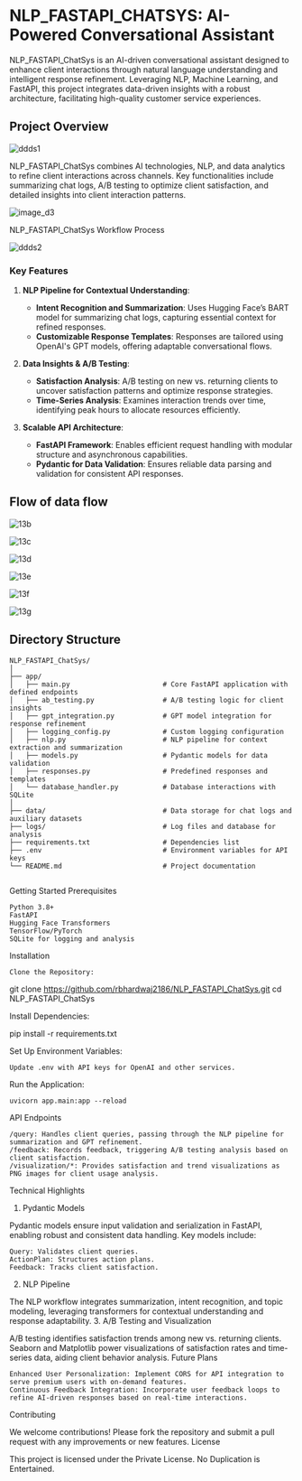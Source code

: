 # NLP_FASTAPI_CHATSYS: AI-Powered Conversational Assistant

NLP_FASTAPI_ChatSys is an AI-driven conversational assistant designed to enhance client interactions through natural language understanding and intelligent response refinement. Leveraging NLP, Machine Learning, and FastAPI, this project integrates data-driven insights with a robust architecture, facilitating high-quality customer service experiences.

## Project Overview
![ddds1](https://github.com/user-attachments/assets/243600cd-f454-4104-a635-b464169ded21)


NLP_FASTAPI_ChatSys combines AI technologies, NLP, and data analytics to refine client interactions across channels. Key functionalities include summarizing chat logs, A/B testing to optimize client satisfaction, and detailed insights into client interaction patterns.

![image_d3](https://github.com/user-attachments/assets/736a0105-a514-4cbe-824f-7799ade01b63)

NLP_FASTAPI_ChatSys Workflow Process

![ddds2](https://github.com/user-attachments/assets/f94a587f-723c-4433-8dd7-12b478993e7b)



### Key Features

1. **NLP Pipeline for Contextual Understanding**:
   - **Intent Recognition and Summarization**: Uses Hugging Face’s BART model for summarizing chat logs, capturing essential context for refined responses.
   - **Customizable Response Templates**: Responses are tailored using OpenAI's GPT models, offering adaptable conversational flows.

2. **Data Insights & A/B Testing**:
   - **Satisfaction Analysis**: A/B testing on new vs. returning clients to uncover satisfaction patterns and optimize response strategies.
   - **Time-Series Analysis**: Examines interaction trends over time, identifying peak hours to allocate resources efficiently.

3. **Scalable API Architecture**:
   - **FastAPI Framework**: Enables efficient request handling with modular structure and asynchronous capabilities.
   - **Pydantic for Data Validation**: Ensures reliable data parsing and validation for consistent API responses.

  ## Flow of data flow

  ![13b](https://github.com/user-attachments/assets/21f13cc0-5523-4c1c-aaba-097655bc0fac)


  
  ![13c](https://github.com/user-attachments/assets/e1597502-e789-4f2a-850a-18d86a849e2a)
  

  
  ![13d](https://github.com/user-attachments/assets/559b0496-a0a8-4e6b-a481-3eee01f7716c)



  ![13e](https://github.com/user-attachments/assets/789cdf46-b65e-4c7c-854e-5a49f5819bc9)


  
  ![13f](https://github.com/user-attachments/assets/5b52a747-3e13-46ab-b4e3-f42afda22f83)



  
  ![13g](https://github.com/user-attachments/assets/0f3c0f61-05d3-4645-a8ff-896b7f61bc61)


## Directory Structure

```plaintext
NLP_FASTAPI_ChatSys/
│
├── app/
│   ├── main.py                       # Core FastAPI application with defined endpoints
│   ├── ab_testing.py                 # A/B testing logic for client insights
│   ├── gpt_integration.py            # GPT model integration for response refinement
│   ├── logging_config.py             # Custom logging configuration
│   ├── nlp.py                        # NLP pipeline for context extraction and summarization
│   ├── models.py                     # Pydantic models for data validation
│   ├── responses.py                  # Predefined responses and templates
│   └── database_handler.py           # Database interactions with SQLite
│
├── data/                             # Data storage for chat logs and auxiliary datasets
├── logs/                             # Log files and database for analysis
├── requirements.txt                  # Dependencies list
├── .env                              # Environment variables for API keys
└── README.md                         # Project documentation


```

Getting Started
Prerequisites

    Python 3.8+
    FastAPI
    Hugging Face Transformers
    TensorFlow/PyTorch
    SQLite for logging and analysis

Installation

    Clone the Repository:

git clone https://github.com/rbhardwaj2186/NLP_FASTAPI_ChatSys.git
cd NLP_FASTAPI_ChatSys

Install Dependencies:

pip install -r requirements.txt

Set Up Environment Variables:

    Update .env with API keys for OpenAI and other services.

Run the Application:

    uvicorn app.main:app --reload

API Endpoints

    /query: Handles client queries, passing through the NLP pipeline for summarization and GPT refinement.
    /feedback: Records feedback, triggering A/B testing analysis based on client satisfaction.
    /visualization/*: Provides satisfaction and trend visualizations as PNG images for client usage analysis.

Technical Highlights
1. Pydantic Models

Pydantic models ensure input validation and serialization in FastAPI, enabling robust and consistent data handling. Key models include:

    Query: Validates client queries.
    ActionPlan: Structures action plans.
    Feedback: Tracks client satisfaction.

2. NLP Pipeline

The NLP workflow integrates summarization, intent recognition, and topic modeling, leveraging transformers for contextual understanding and response adaptability.
3. A/B Testing and Visualization

A/B testing identifies satisfaction trends among new vs. returning clients. Seaborn and Matplotlib power visualizations of satisfaction rates and time-series data, aiding client behavior analysis.
Future Plans

    Enhanced User Personalization: Implement CORS for API integration to serve premium users with on-demand features.
    Continuous Feedback Integration: Incorporate user feedback loops to refine AI-driven responses based on real-time interactions.

Contributing

We welcome contributions! Please fork the repository and submit a pull request with any improvements or new features.
License

This project is licensed under the Private License. No Duplication is Entertained.
